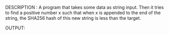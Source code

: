 DESCRIPTION :
A program that takes some data as string input. 
Then it tries to find a positive number x such that when x is appended to the end of the string, the SHA256 hash of this new string is less than the target.

OUTPUT:
